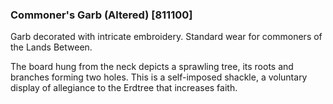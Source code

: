 ### Commoner's Garb (Altered) [811100]

Garb decorated with intricate embroidery. Standard wear for commoners of the Lands Between.

The board hung from the neck depicts a sprawling tree, its roots and branches forming two holes. This is a self-imposed shackle, a voluntary display of allegiance to the Erdtree that increases faith.